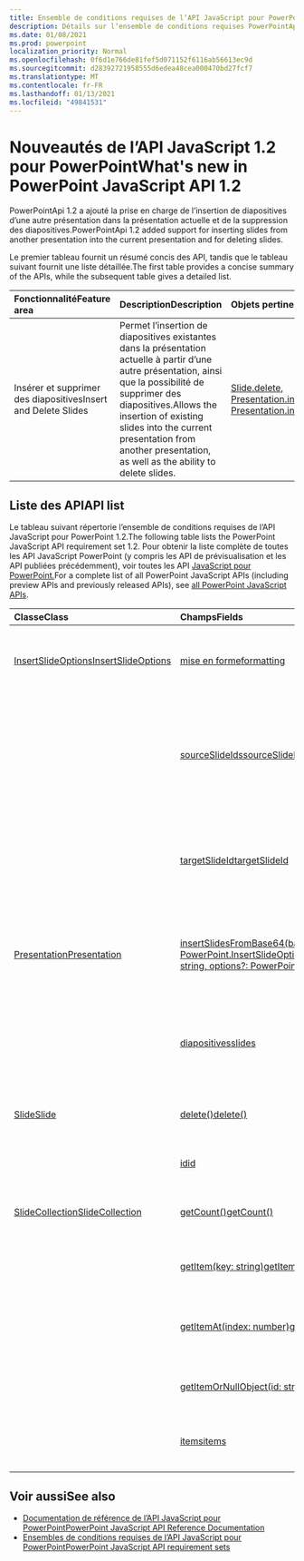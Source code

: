 ```yaml
---
title: Ensemble de conditions requises de l’API JavaScript pour PowerPoint 1.2
description: Détails sur l’ensemble de conditions requises PowerPointApi 1.2.
ms.date: 01/08/2021
ms.prod: powerpoint
localization_priority: Normal
ms.openlocfilehash: 0f6d1e766de81fef5d071152f6116ab56613ec9d
ms.sourcegitcommit: d28392721958555d6edea48cea000470bd27fcf7
ms.translationtype: MT
ms.contentlocale: fr-FR
ms.lasthandoff: 01/13/2021
ms.locfileid: "49841531"
---
```

# <a name="whats-new-in-powerpoint-javascript-api-12"></a><span data-ttu-id="1289e-103">Nouveautés de l’API JavaScript 1.2 pour PowerPoint</span><span class="sxs-lookup"><span data-stu-id="1289e-103">What's new in PowerPoint JavaScript API 1.2</span></span>

<span data-ttu-id="1289e-104">PowerPointApi 1.2 a ajouté la prise en charge de l’insertion de diapositives d’une autre présentation dans la présentation actuelle et de la suppression des diapositives.</span><span class="sxs-lookup"><span data-stu-id="1289e-104">PowerPointApi 1.2 added support for inserting slides from another presentation into the current presentation and for deleting slides.</span></span>

<span data-ttu-id="1289e-105">Le premier tableau fournit un résumé concis des API, tandis que le tableau suivant fournit une liste détaillée.</span><span class="sxs-lookup"><span data-stu-id="1289e-105">The first table provides a concise summary of the APIs, while the subsequent table gives a detailed list.</span></span>

| <span data-ttu-id="1289e-106">Fonctionnalité</span><span class="sxs-lookup"><span data-stu-id="1289e-106">Feature area</span></span> | <span data-ttu-id="1289e-107">Description</span><span class="sxs-lookup"><span data-stu-id="1289e-107">Description</span></span> | <span data-ttu-id="1289e-108">Objets pertinents</span><span class="sxs-lookup"><span data-stu-id="1289e-108">Relevant objects</span></span> |
|:--- |:--- |:--- |
| <span data-ttu-id="1289e-109">Insérer et supprimer des diapositives</span><span class="sxs-lookup"><span data-stu-id="1289e-109">Insert and Delete Slides</span></span> | <span data-ttu-id="1289e-110">Permet l’insertion de diapositives existantes dans la présentation actuelle à partir d’une autre présentation, ainsi que la possibilité de supprimer des diapositives.</span><span class="sxs-lookup"><span data-stu-id="1289e-110">Allows the insertion of existing slides into the current presentation from another presentation, as well as the ability to delete slides.</span></span> | <span data-ttu-id="1289e-111">[Slide.delete](/javascript/api/powerpoint/powerpoint.slide#delete--), [Presentation.insertSlidesFromBase64](/javascript/api/powerpoint/powerpoint.presentation#insertslidesfrombase64-base64file--options-)</span><span class="sxs-lookup"><span data-stu-id="1289e-111">[Slide.delete](/javascript/api/powerpoint/powerpoint.slide#delete--), [Presentation.insertSlidesFromBase64](/javascript/api/powerpoint/powerpoint.presentation#insertslidesfrombase64-base64file--options-)</span></span>|

## <a name="api-list"></a><span data-ttu-id="1289e-112">Liste des API</span><span class="sxs-lookup"><span data-stu-id="1289e-112">API list</span></span>

<span data-ttu-id="1289e-113">Le tableau suivant répertorie l’ensemble de conditions requises de l’API JavaScript pour PowerPoint 1.2.</span><span class="sxs-lookup"><span data-stu-id="1289e-113">The following table lists the PowerPoint JavaScript API requirement set 1.2.</span></span> <span data-ttu-id="1289e-114">Pour obtenir la liste complète de toutes les API JavaScript PowerPoint (y compris les API de prévisualisation et les API publiées précédemment), voir toutes les API [JavaScript pour PowerPoint.](/javascript/api/powerpoint?view=powerpoint-js-preview&preserve-view=true)</span><span class="sxs-lookup"><span data-stu-id="1289e-114">For a complete list of all PowerPoint JavaScript APIs (including preview APIs and previously released APIs), see [all PowerPoint JavaScript APIs](/javascript/api/powerpoint?view=powerpoint-js-preview&preserve-view=true).</span></span>

| <span data-ttu-id="1289e-115">Classe</span><span class="sxs-lookup"><span data-stu-id="1289e-115">Class</span></span> | <span data-ttu-id="1289e-116">Champs</span><span class="sxs-lookup"><span data-stu-id="1289e-116">Fields</span></span> | <span data-ttu-id="1289e-117">Description</span><span class="sxs-lookup"><span data-stu-id="1289e-117">Description</span></span> |
|:---|:---|:---|
|[<span data-ttu-id="1289e-118">InsertSlideOptions</span><span class="sxs-lookup"><span data-stu-id="1289e-118">InsertSlideOptions</span></span>](/javascript/api/powerpoint/powerpoint.insertslideoptions)|[<span data-ttu-id="1289e-119">mise en forme</span><span class="sxs-lookup"><span data-stu-id="1289e-119">formatting</span></span>](/javascript/api/powerpoint/powerpoint.insertslideoptions#formatting)|<span data-ttu-id="1289e-120">Spécifie la mise en forme à utiliser lors de l’insertion d’une diapositive.</span><span class="sxs-lookup"><span data-stu-id="1289e-120">Specifies which formatting to use during slide insertion.</span></span>|
||[<span data-ttu-id="1289e-121">sourceSlideIds</span><span class="sxs-lookup"><span data-stu-id="1289e-121">sourceSlideIds</span></span>](/javascript/api/powerpoint/powerpoint.insertslideoptions#sourceslideids)|<span data-ttu-id="1289e-122">Spécifie les diapositives de la présentation source qui seront insérées dans la présentation actuelle.</span><span class="sxs-lookup"><span data-stu-id="1289e-122">Specifies the slides from the source presentation that will be inserted into the current presentation.</span></span>|
||[<span data-ttu-id="1289e-123">targetSlideId</span><span class="sxs-lookup"><span data-stu-id="1289e-123">targetSlideId</span></span>](/javascript/api/powerpoint/powerpoint.insertslideoptions#targetslideid)|<span data-ttu-id="1289e-124">Spécifie l’endroit où seront insérées les nouvelles diapositives dans la présentation.</span><span class="sxs-lookup"><span data-stu-id="1289e-124">Specifies where in the presentation the new slides will be inserted.</span></span>|
|[<span data-ttu-id="1289e-125">Presentation</span><span class="sxs-lookup"><span data-stu-id="1289e-125">Presentation</span></span>](/javascript/api/powerpoint/powerpoint.presentation)|[<span data-ttu-id="1289e-126">insertSlidesFromBase64(base64File: string, options?: PowerPoint.InsertSlideOptions)</span><span class="sxs-lookup"><span data-stu-id="1289e-126">insertSlidesFromBase64(base64File: string, options?: PowerPoint.InsertSlideOptions)</span></span>](/javascript/api/powerpoint/powerpoint.presentation#insertslidesfrombase64-base64file--options-)|<span data-ttu-id="1289e-127">Insère les diapositives spécifiées d’une présentation dans la présentation actuelle.</span><span class="sxs-lookup"><span data-stu-id="1289e-127">Inserts the specified slides from a presentation into the current presentation.</span></span>|
||[<span data-ttu-id="1289e-128">diapositives</span><span class="sxs-lookup"><span data-stu-id="1289e-128">slides</span></span>](/javascript/api/powerpoint/powerpoint.presentation#slides)|<span data-ttu-id="1289e-129">Renvoie une collection ordonnée de diapositives dans la présentation.</span><span class="sxs-lookup"><span data-stu-id="1289e-129">Returns an ordered collection of slides in the presentation.</span></span>|
|[<span data-ttu-id="1289e-130">Slide</span><span class="sxs-lookup"><span data-stu-id="1289e-130">Slide</span></span>](/javascript/api/powerpoint/powerpoint.slide)|[<span data-ttu-id="1289e-131">delete()</span><span class="sxs-lookup"><span data-stu-id="1289e-131">delete()</span></span>](/javascript/api/powerpoint/powerpoint.slide#delete--)|<span data-ttu-id="1289e-132">Supprime la diapositive de la présentation.</span><span class="sxs-lookup"><span data-stu-id="1289e-132">Deletes the slide from the presentation.</span></span>|
||[<span data-ttu-id="1289e-133">id</span><span class="sxs-lookup"><span data-stu-id="1289e-133">id</span></span>](/javascript/api/powerpoint/powerpoint.slide#id)|<span data-ttu-id="1289e-134">Obtient l’ID unique de la diapositive.</span><span class="sxs-lookup"><span data-stu-id="1289e-134">Gets the unique ID of the slide.</span></span>|
|[<span data-ttu-id="1289e-135">SlideCollection</span><span class="sxs-lookup"><span data-stu-id="1289e-135">SlideCollection</span></span>](/javascript/api/powerpoint/powerpoint.slidecollection)|[<span data-ttu-id="1289e-136">getCount()</span><span class="sxs-lookup"><span data-stu-id="1289e-136">getCount()</span></span>](/javascript/api/powerpoint/powerpoint.slidecollection#getcount--)|<span data-ttu-id="1289e-137">Obtient le nombre de diapositives de la collection.</span><span class="sxs-lookup"><span data-stu-id="1289e-137">Gets the number of slides in the collection.</span></span>|
||[<span data-ttu-id="1289e-138">getItem(key: string)</span><span class="sxs-lookup"><span data-stu-id="1289e-138">getItem(key: string)</span></span>](/javascript/api/powerpoint/powerpoint.slidecollection#getitem-key-)|<span data-ttu-id="1289e-139">Obtient une diapositive à l’aide de son ID unique.</span><span class="sxs-lookup"><span data-stu-id="1289e-139">Gets a slide using its unique ID.</span></span>|
||[<span data-ttu-id="1289e-140">getItemAt(index: number)</span><span class="sxs-lookup"><span data-stu-id="1289e-140">getItemAt(index: number)</span></span>](/javascript/api/powerpoint/powerpoint.slidecollection#getitemat-index-)|<span data-ttu-id="1289e-141">Obtient une diapositive à l’aide de son index de base zéro dans la collection.</span><span class="sxs-lookup"><span data-stu-id="1289e-141">Gets a slide using its zero-based index in the collection.</span></span>|
||[<span data-ttu-id="1289e-142">getItemOrNullObject(id: string)</span><span class="sxs-lookup"><span data-stu-id="1289e-142">getItemOrNullObject(id: string)</span></span>](/javascript/api/powerpoint/powerpoint.slidecollection#getitemornullobject-id-)|<span data-ttu-id="1289e-143">Obtient une diapositive à l’aide de son ID unique.</span><span class="sxs-lookup"><span data-stu-id="1289e-143">Gets a slide using its unique ID.</span></span>|
||[<span data-ttu-id="1289e-144">items</span><span class="sxs-lookup"><span data-stu-id="1289e-144">items</span></span>](/javascript/api/powerpoint/powerpoint.slidecollection#items)|<span data-ttu-id="1289e-145">Obtient l’élément enfant chargé dans cette collection de sites.</span><span class="sxs-lookup"><span data-stu-id="1289e-145">Gets the loaded child items in this collection.</span></span>|

## <a name="see-also"></a><span data-ttu-id="1289e-146">Voir aussi</span><span class="sxs-lookup"><span data-stu-id="1289e-146">See also</span></span>

- [<span data-ttu-id="1289e-147">Documentation de référence de l’API JavaScript pour PowerPoint</span><span class="sxs-lookup"><span data-stu-id="1289e-147">PowerPoint JavaScript API Reference Documentation</span></span>](/javascript/api/powerpoint?view=powerpoint-js-1.2&preserve-view=true)
- [<span data-ttu-id="1289e-148">Ensembles de conditions requises de l’API JavaScript pour PowerPoint</span><span class="sxs-lookup"><span data-stu-id="1289e-148">PowerPoint JavaScript API requirement sets</span></span>](powerpoint-api-requirement-sets.md)
